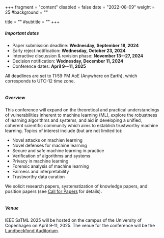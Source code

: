 +++
fragment = "content"
disabled = false
date = "2022-08-09"
weight = 25
#background = ""

title = ""
#subtitle = ""
+++

##### Important dates
  * Paper​ ​submission deadline: **Wednesday, September 18, 2024** 
  * Early reject notification: **Wednesday, October 23, 2024** 
  * Interactive discussion & revision phase: **November 13--27, 2024**
  * Decision ​notification: **Wednesday, December 11, 2024**
  * Conference dates: **April 9--11, 2025**

All deadlines are set to 11:59 PM AoE (Anywhere on Earth), which corresponds to UTC-12 time zone.
<br><br>

##### Overview
This conference will expand on the theoretical and practical understandings of vulnerabilities inherent to machine learning (ML), explore the robustness of learning algorithms and systems, and aid in developing a unified, coherent scientific community which aims to establish trustworthy machine learning. Topics of interest include (but are not limited to):

* Novel attacks on machien learning
* Novel defenses for machine learning
* Secure and safe machine learning in practice
* Verification of algorithms and systems
* Privacy in machine learning
* Forensic analysis of machine learning
* Fairness and interpretability
* Trustworthy data curation

We solicit research papers, systematization of knowledge papers, and position
papers (see [Call for Papers](/participate-cfp) for details).
<br><br>

##### Venue
IEEE SaTML 2025 will be hosted on the campus of the University of Copenhagen on April
9-11, 2025. The venue for the conference will be the <a
href="https://www.biocenter.ku.dk/english/auditorium/"
target="_blank">Lundbeckfond Auditorium</a>.